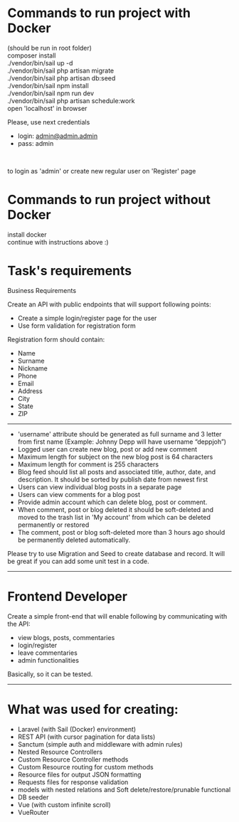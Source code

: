 # Commands to run project with Docker

(should be run in root folder)
<br>
composer install
<br>
./vendor/bin/sail up -d
<br>
./vendor/bin/sail php artisan migrate
<br>
./vendor/bin/sail php artisan db:seed
<br>
./vendor/bin/sail npm install
<br>
./vendor/bin/sail npm run dev
<br>
./vendor/bin/sail php artisan schedule:work
<br>
open 'localhost' in browser
<br>

Please, use next credentials

- login: admin@admin.admin
- pass: admin
<br>

to login as 'admin' or create new regular user on 'Register' page


# Commands to run project without Docker

install docker
<br>
continue with instructions above :)

# Task's requirements

Business Requirements

Create an API with public endpoints that will support following points:
- Create a simple login/register page for the user
- Use form validation for registration form

Registration form should contain:
- Name
- Surname
- Nickname
- Phone
- Email
- Address
- City
- State
- ZIP

<hr>

- 'username' attribute should be generated as full surname and 3 letter from first name (Example: Johnny Depp will have username “deppjoh”)
- Logged user can create new blog, post or add new comment
- Maximum length for subject on the new blog post is 64 characters
- Maximum length for comment is 255 characters
- Blog feed should list all posts and associated title, author, date, and description. It should be sorted by publish date from newest first
- Users can view individual blog posts in a separate page
- Users can view comments for a blog post
- Provide admin account which can delete blog, post or comment.
- When comment, post or blog deleted it should be soft-deleted and moved to the trash list in 'My account' from which can be deleted permanently or restored
- The comment, post or blog soft-deleted more than 3 hours ago should be permanently deleted automatically.

Please try to use Migration and Seed to create database and record. It will be great if you can add some unit test in a code.

<hr>

# Frontend Developer

Create a simple front-end that will enable following by communicating with the API:
- view blogs, posts, commentaries
- login/register
- leave commentaries
- admin functionalities 

Basically, so it can be tested.

<hr>

# What was used for creating:

- Laravel (with Sail (Docker) environment)
- REST API (with cursor pagination for data lists)
- Sanctum (simple auth and middleware with admin rules)
- Nested Resource Controllers
- Custom Resource Controller methods
- Custom Resource routing for custom methods
- Resource files for output JSON formatting
- Requests files for response validation
- models with nested relations and Soft delete/restore/prunable functional
- DB seeder
- Vue (with custom infinite scroll)
- VueRouter
